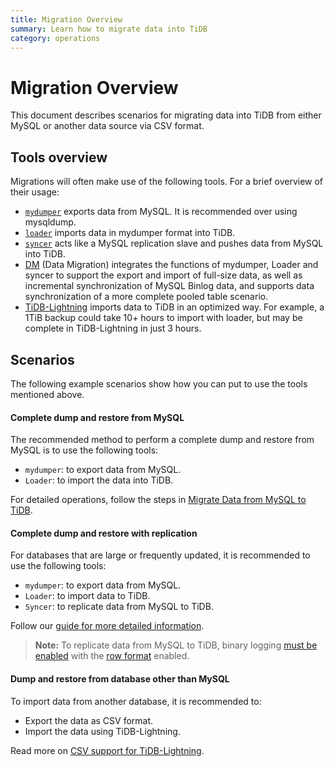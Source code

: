 ```yaml
---
title: Migration Overview
summary: Learn how to migrate data into TiDB
category: operations
---
```


# Migration Overview

This document describes scenarios for migrating data into TiDB from either MySQL or another data source via CSV format.

## Tools overview

Migrations will often make use of the following tools. For a brief overview of their usage:

- [`mydumper`](../tools/mydumper.md) exports data from MySQL. It is recommended over using mysqldump.
- [`loader`](../tools/loader.md) imports data in mydumper format into TiDB.
- [`syncer`](../tools/syncer.md) acts like a MySQL replication slave and pushes data from MySQL into TiDB.
- [DM](../tools/dm/overview.md) (Data Migration) integrates the functions of mydumper, Loader and syncer to support the export and import of full-size data, as well as incremental synchronization of MySQL Binlog data, and supports data synchronization of a more complete pooled table scenario.
- [TiDB-Lightning](../tools/lightning/overview-architecture.md) imports data to TiDB in an optimized way.  For example, a 1TiB backup could take 10+ hours to import with loader, but may be complete in TiDB-Lightning in just 3 hours.

## Scenarios

The following example scenarios show how you can put to use the tools mentioned above.

#### Complete dump and restore from MySQL

The recommended method to perform a complete dump and restore from MySQL is to use the following tools:
  - `mydumper`: to export data from MySQL.
  - `Loader`: to import the data into TiDB.

For detailed operations, follow the steps in [Migrate Data from MySQL to TiDB](../op-guide/migration.md).

#### Complete dump and restore with replication

For databases that are large or frequently updated, it is recommended to use the following tools:
  - `mydumper`: to export data from MySQL.
  - `Loader`: to import data to TiDB.
  - `Syncer`: to replicate data from MySQL to TiDB.

Follow our [guide for more detailed information](../op-guide/migration-incremental.md).
    
  > **Note:** To replicate data from MySQL to TiDB, binary logging [must be enabled](http://dev.mysql.com/doc/refman/5.7/en/replication-howto-masterbaseconfig.html) with the [row format](https://dev.mysql.com/doc/refman/5.7/en/binary-log-formats.html) enabled.

#### Dump and restore from database other than MySQL

To import data from another database, it is recommended to:
  - Export the data as CSV format.
  - Import the data using TiDB-Lightning.

Read more on [CSV support for TiDB-Lightning](../tools/lightning/csv.md).
